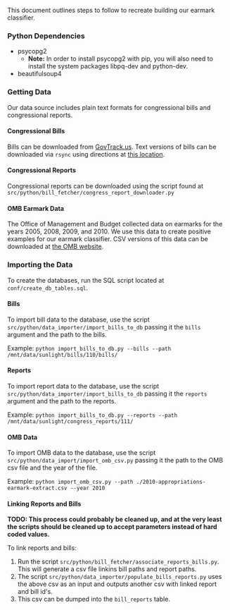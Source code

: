 This document outlines steps to follow to recreate building our earmark
classifier.

### Python Dependencies ###
- psycopg2
  - **Note:** In order to install psycopg2 with pip, you will also need to
    install the system packages libpq-dev and python-dev.
- beautifulsoup4

### Getting Data ###

Our data source includes plain text formats for congressional bills and
congressional reports.

#### Congressional Bills ####

Bills can be downloaded from [GovTrack.us](https://www.govtrack.us/). Text
versions of bills can be downloaded via `rsync` using directions at [this
location](https://www.govtrack.us/developers/data).

#### Congressional Reports ####

Congressional reports can be downloaded using the script found at
`src/python/bill_fetcher/congress_report_downloader.py`

#### OMB Earmark Data ####

The Office of Management and Budget collected data on earmarks for the years
2005, 2008, 2009, and 2010. We use this data to create positive examples for our
earmark classifier. CSV versions of this data can be downloaded at [the OMB
website](http://earmarks.omb.gov/earmarks-public/).

### Importing the Data ###

To create the databases, run the SQL script located at
`conf/create_db_tables.sql`.

#### Bills ####

To import bill data to the database, use the script
`src/python/data_importer/import_bills_to_db` passing it the `bills` argument
and the path to the bills.

Example: `python import_bills_to_db.py --bills --path
/mnt/data/sunlight/bills/110/bills/`

#### Reports ####

To import report data to the database, use the script
`src/python/data_importer/import_bills_to_db` passing it the `reports` argument
and the path to the reports.

Example: `python import_bills_to_db.py --reports --path
/mnt/data/sunlight/congress_reports/111/`

#### OMB Data ####

To import OMB data to the database, use the script
`src/python/data_import/import_omb_csv.py` passing it the path to the OMB csv
file and the year of the file.

Example: `python import_omb_csv.py --path
./2010-appropriations-earmark-extract.csv --year 2010`

#### Linking Reports and Bills ####

**TODO: This process could probably be cleaned up, and at the very least the
scripts should be cleaned up to accept parameters instead of hard coded
values.**

To link reports and bills:

1) Run the script `src/python/bill_fetcher/associate_reports_bills.py`. This
will generate a csv file linkins bill paths and report paths.
2) The script `src/python/data_importer/populate_bills_reports.py` uses the
above csv as an input and outputs another csv with linked report and bill id's.
3) This csv can be dumped into the `bill_reports` table.

